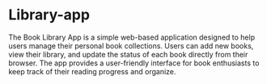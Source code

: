 # Library-app
The Book Library App is a simple web-based application designed to help users manage their personal book collections. Users can add new books, view their library, and update the status of each book directly from their browser. The app provides a user-friendly interface for book enthusiasts to keep track of their reading progress and organize.
